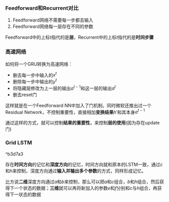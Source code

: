 ### Feedforward和Recurrent对比
1. Feedforward网络不需要每一步都去输入
2. Feedforward网络每一层存在不同的参数

Feedforward中的上标$t$指代的是**层**，Recurrent中的上标$t$指代的是**时间步骤**

### 高速网络
如何将一个GRU转换为高速网络：
* 删去每一步中输入的$x^t$
* 删除每一步中输出的$y^t$
* 将隐藏层修改为上一层的输出$a^{t-1}$和这一层的输出$a^t$
* 删去reset门

这样就是在一个Feedforward NN中加入了门机制。同时微软还推出过一个Residual Network，不控制重要性，直接相加**变换结果**$h'$和其本身$a^{t-1}$


通过这样的方式，就可以控制**结果的重要性**，来控制**层的使用**(因为存在update门)

### Grid LSTM

^b3d7a3

存在**时间方向**的记忆和**深度方向**的记忆，时间方向就和原本的LSTM一致，通过$c$和$h$来控制，深度方向通过**输入并输出多个参数**的方式，同样形成记忆。

比方说**二维**深度方向通过$a$和$b$来控制，那么可以把$a$和$c$组合，$b$和$h$组合，然后获得下一个状态的数据；**三维**就可以再将新加入的参数$e$和$f$分别和$c$与$h$组合，再获得下一状态的数据
